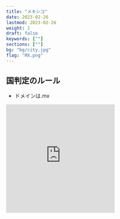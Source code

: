 ```yaml
---
title: "メキシコ"
date: 2023-02-26
lastmod: 2023-02-26
weight: 1
draft: false
keywords: [""]
sections: [""]
bg: "bg/city.jpg"
flag: "MX.png"
---
```


<div class="main-desciption">
    <h2 class="section-title">国判定のルール</h2>
    <ul class="rule-list">
        <li>ドメインは<span class="quiz">.mx</span></li>
    </ul>
</div>



<div class="googlemap-if">
<iframe src="https://www.google.com/maps/embed?pb=!4v1679070838780!6m8!1m7!1sA9V3a30Dr0EnjOmau9I1AA!2m2!1d18.49901018842941!2d-88.29591445194922!3f276.78446690458617!4f-30.315589207481025!5f2.914028439945579" width="295" height="295" style="border:0;" allowfullscreen="" loading="lazy" referrerpolicy="no-referrer-when-downgrade"></iframe>
</div>